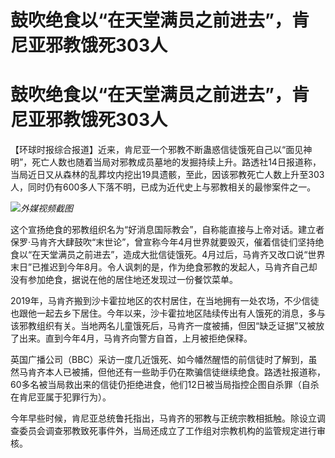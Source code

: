 # 鼓吹绝食以“在天堂满员之前进去”，肯尼亚邪教饿死303人

# 鼓吹绝食以“在天堂满员之前进去”，肯尼亚邪教饿死303人

【环球时报综合报道】近来，肯尼亚一个邪教不断蛊惑信徒饿死自己以“面见神明”，死亡人数也随着当局对邪教成员墓地的发掘持续上升。路透社14日报道称，当局近日又从森林的乱葬坟内挖出19具遗骸，至此，因该邪教死亡人数上升至303人，同时仍有600多人下落不明，已成为近代史上与邪教相关的最惨案件之一。

![](https://inews.gtimg.com/om_bt/O5dbdH8SECBD1AzGxjR1GbdHMoqERqEVVEnByus342yeoAA/1000)_外媒视频截图_

这个宣扬绝食的邪教组织名为“好消息国际教会”，自称能直接与上帝对话。建立者保罗·马肯齐大肆鼓吹“末世论”，曾宣称今年4月世界就要毁灭，催着信徒们坚持绝食以“在天堂满员之前进去”，造成大批信徒饿死。4月过后，马肯齐又改口说“世界末日”已推迟到今年8月。令人讽刺的是，作为绝食邪教的发起人，马肯齐自己却没有参加绝食，据说在他的居住地还发现过一份餐饮菜单。

2019年，马肯齐搬到沙卡霍拉地区的农村居住，在当地拥有一处农场，不少信徒也跟他一起去乡下居住。今年以来，沙卡霍拉地区陆续传出有人饿死的消息，多与该邪教组织有关。当地两名儿童饿死后，马肯齐一度被捕，但因“缺乏证据”又被放了出来。直到今年4月，马肯齐向警方自首，上月被拒绝保释。

英国广播公司（BBC）采访一度几近饿死、如今幡然醒悟的前信徒时了解到，虽然马肯齐本人已被捕，但他还有一些助手仍在欺骗信徒继续绝食。路透社报道称，60多名被当局救出来的信徒仍拒绝进食，他们12日被当局指控企图自杀罪（自杀在肯尼亚属于犯罪行为）。

今年早些时候，肯尼亚总统鲁托指出，马肯齐的邪教与正统宗教相抵触。除设立调查委员会调查邪教致死事件外，当局还成立了工作组对宗教机构的监管规定进行审核。

